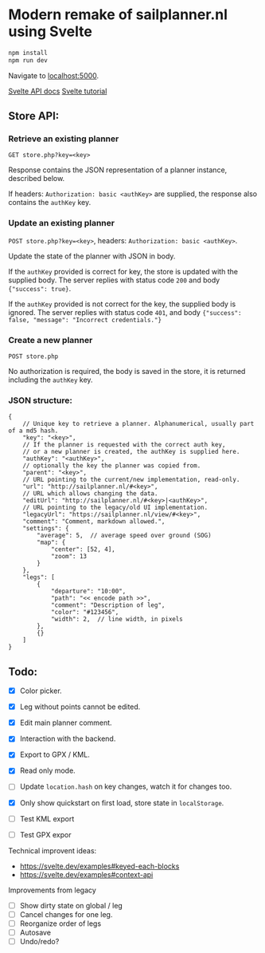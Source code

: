 # Modern remake of sailplanner.nl using Svelte

```bash
npm install
npm run dev
```

Navigate to [localhost:5000](http://localhost:5000).

[Svelte API docs](https://svelte.dev/docs#script)
[Svelte tutorial](https://svelte.dev/tutorial/basics)


## Store API:

### Retrieve an existing planner

`GET store.php?key=<key>`

Response contains the JSON representation of a planner instance, described below.

If headers: `Authorization: basic <authKey>` are supplied, the response also contains the `authKey` key.

### Update an existing planner

`POST store.php?key=<key>`, headers: `Authorization: basic <authKey>`.

Update the state of the planner with JSON in body.

If the `authKey` provided is correct for key, the store is updated with the supplied body.
The server replies with status code `200` and body `{"success": true}`.

If the `authKey` provided is not correct for the key, the supplied body is ignored.
The server replies with status code `401`, and body `{"success": false, "message": "Incorrect credentials."}`

### Create a new planner

`POST store.php`

No authorization is required, the body is saved in the store, it is returned including the `authKey` key.

### JSON structure:
```
{
    // Unique key to retrieve a planner. Alphanumerical, usually part of a md5 hash.
    "key": "<key>",
    // If the planner is requested with the correct auth key,
    // or a new planner is created, the authKey is supplied here.
    "authKey": "<authKey>",
    // optionally the key the planner was copied from.
    "parent": "<key>",
    // URL pointing to the current/new implementation, read-only.
    "url": "http://sailplanner.nl/#<key>",
    // URL which allows changing the data.
    "editUrl": "http://sailplanner.nl/#<key>|<authKey>",
    // URL pointing to the legacy/old UI implementation.
    "legacyUrl": "https://sailplanner.nl/view/#<key>",
    "comment": "Comment, markdown allowed.",
    "settings": {
        "average": 5,  // average speed over ground (SOG)
        "map": {
            "center": [52, 4],
            "zoom": 13
        }
    },
    "legs": [
        {
            "departure": "10:00",
            "path": "<< encode path >>",
            "comment": "Description of leg",
            "color": "#123456",
            "width": 2,  // line width, in pixels
        },
        {}
    ]
}
```

## Todo:
 - [x] Color picker.
 - [x] Leg without points cannot be edited.
 - [x] Edit main planner comment.
 - [x] Interaction with the backend.
 - [x] Export to GPX / KML.
 - [x] Read only mode.
 - [ ] Update `location.hash` on key changes, watch it for changes too.
 - [x] Only show quickstart on first load, store state in `localStorage`.
 - [ ] Test KML export
 - [ ] Test GPX expor



Technical improvent ideas:

- https://svelte.dev/examples#keyed-each-blocks
- https://svelte.dev/examples#context-api

Improvements from legacy
 - [ ] Show dirty state on global / leg
 - [ ] Cancel changes for one leg.
 - [ ] Reorganize order of legs
 - [ ] Autosave
 - [ ] Undo/redo?
